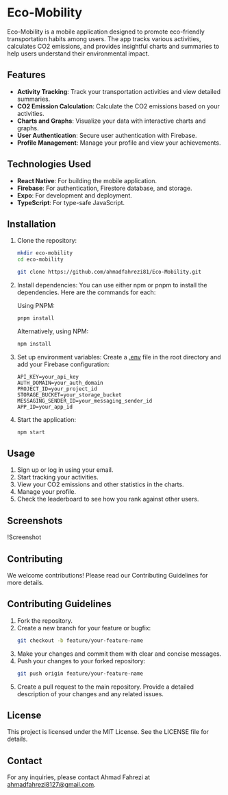 # Eco-Mobility

Eco-Mobility is a mobile application designed to promote eco-friendly transportation habits among users. The app tracks various activities, calculates CO2 emissions, and provides insightful charts and summaries to help users understand their environmental impact.

## Features

- **Activity Tracking**: Track your transportation activities and view detailed summaries.
- **CO2 Emission Calculation**: Calculate the CO2 emissions based on your activities.
- **Charts and Graphs**: Visualize your data with interactive charts and graphs.
- **User Authentication**: Secure user authentication with Firebase.
- **Profile Management**: Manage your profile and view your achievements.

## Technologies Used

- **React Native**: For building the mobile application.
- **Firebase**: For authentication, Firestore database, and storage.
- **Expo**: For development and deployment.
- **TypeScript**: For type-safe JavaScript.

## Installation

1. Clone the repository:
    ```sh
    mkdir eco-mobility
    cd eco-mobility
    ```

    ```sh
    git clone https://github.com/ahmadfahrezi81/Eco-Mobility.git
    ```

2. Install dependencies:
    You can use either ⁠npm or ⁠pnpm to install the dependencies. Here are the commands for each:
    
    Using PNPM:
    ```sh
    pnpm install
    ```
    
    Alternatively, using NPM:
    ```sh
    npm install
    ```


3. Set up environment variables:
    Create a [.env](http://_vscodecontentref_/0) file in the root directory and add your Firebase configuration:
    ```env
    API_KEY=your_api_key
    AUTH_DOMAIN=your_auth_domain
    PROJECT_ID=your_project_id
    STORAGE_BUCKET=your_storage_bucket
    MESSAGING_SENDER_ID=your_messaging_sender_id
    APP_ID=your_app_id
    ```

4. Start the application:
    ```sh
    npm start
    ```

## Usage

1. Sign up or log in using your email.
2. Start tracking your activities.
3. View your CO2 emissions and other statistics in the charts.
4. Manage your profile.
5. Check the leaderboard to see how you rank against other users.

## Screenshots

!Screenshot

## Contributing

We welcome contributions! Please read our Contributing Guidelines for more details.

## Contributing Guidelines

1. Fork the repository.
2. Create a new branch for your feature or bugfix:
    ```sh
    git checkout -b feature/your-feature-name
    ```
3. Make your changes and commit them with clear and concise messages.
4. Push your changes to your forked repository:
    ```sh
    git push origin feature/your-feature-name
    ```
5. Create a pull request to the main repository. Provide a detailed description of your changes and any related issues.

## License

This project is licensed under the MIT License. See the LICENSE file for details.

## Contact

For any inquiries, please contact Ahmad Fahrezi at ahmadfahrezi8127@gmail.com.